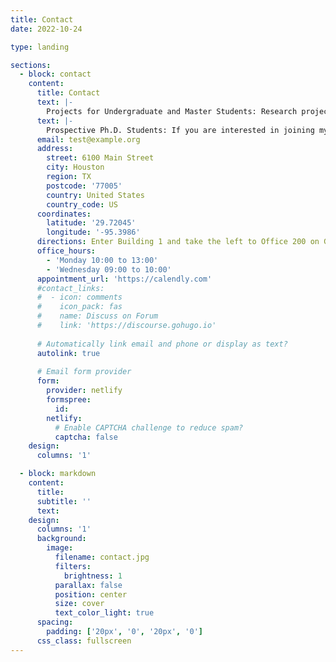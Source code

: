 ```yaml
---
title: Contact
date: 2022-10-24

type: landing

sections:
  - block: contact
    content:
      title: Contact
      text: |-
        Projects for Undergraduate and Master Students: Research projects for Undergraduate and Master students are available. If you are a Rice student and interested in working in my lab, please send me an email with your CV and transcripts. The minimum training time is 6 months.
	  text: |-
		Prospective Ph.D. Students: If you are interested in joining my lab as a Ph.D. student in fall 2023, please mention my name in your application to Rice CS, and email me your CV, transcripts, and any other documents that can help describe your background. More information in this link. Due to the high volume of emails, I may not be able to respond to everyone. However, I will carefully read every application once you submit to the Rice system.
	  email: test@example.org
      address:
        street: 6100 Main Street
        city: Houston
        region: TX
        postcode: '77005'
        country: United States
        country_code: US
      coordinates:
        latitude: '29.72045'
        longitude: '-95.3986'
      directions: Enter Building 1 and take the left to Office 200 on Ground Floor
      office_hours:
        - 'Monday 10:00 to 13:00'
        - 'Wednesday 09:00 to 10:00'
      appointment_url: 'https://calendly.com'
      #contact_links:
      #  - icon: comments
      #    icon_pack: fas
      #    name: Discuss on Forum
      #    link: 'https://discourse.gohugo.io'
    
      # Automatically link email and phone or display as text?
      autolink: true
    
      # Email form provider
      form:
        provider: netlify
        formspree:
          id:
        netlify:
          # Enable CAPTCHA challenge to reduce spam?
          captcha: false
    design:
      columns: '1'

  - block: markdown
    content:
      title:
      subtitle: ''
      text:
    design:
      columns: '1'
      background:
        image: 
          filename: contact.jpg
          filters:
            brightness: 1
          parallax: false
          position: center
          size: cover
          text_color_light: true
      spacing:
        padding: ['20px', '0', '20px', '0']
      css_class: fullscreen
---
```

